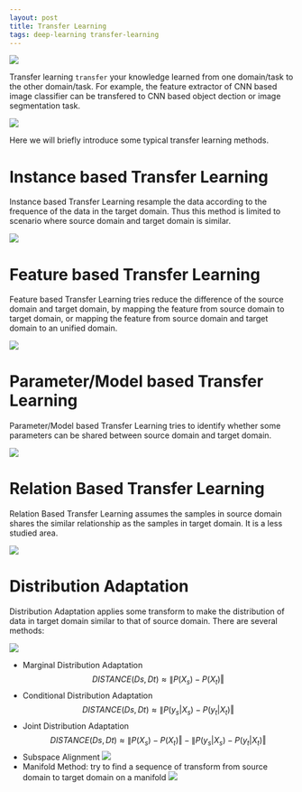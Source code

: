 ```yaml
---
layout: post
title: Transfer Learning
tags: deep-learning transfer-learning
---
```


![](https://github.com/scutan90/DeepLearning-500-questions/raw/master/ch11_%E8%BF%81%E7%A7%BB%E5%AD%A6%E4%B9%A0/ch11_%E8%BF%81%E7%A7%BB%E5%AD%A6%E4%B9%A0/img/ch11/1542974131814.png)

Transfer learning `transfer` your knowledge learned from one domain/task to the other domain/task. For example, the feature extractor of CNN based image classifier can be transfered to CNN based object dection or image segmentation task.

![](https://github.com/scutan90/DeepLearning-500-questions/blob/master/ch11_%E8%BF%81%E7%A7%BB%E5%AD%A6%E4%B9%A0/ch11_%E8%BF%81%E7%A7%BB%E5%AD%A6%E4%B9%A0/img/ch11/1542973960796.png)

Here we will briefly introduce some typical transfer learning methods.

# Instance based Transfer Learning

Instance based Transfer Learning resample the data according to the frequence of the data in the target domain. Thus this method is limited to scenario where source domain and target domain is similar.

![](https://github.com/scutan90/DeepLearning-500-questions/raw/master/ch11_%E8%BF%81%E7%A7%BB%E5%AD%A6%E4%B9%A0/ch11_%E8%BF%81%E7%A7%BB%E5%AD%A6%E4%B9%A0/media/631e5aab4e0680c374793804817bfbb6.jpg)

# Feature based Transfer Learning

Feature based Transfer Learning tries reduce the difference of the source domain and target domain, by mapping the feature from source domain to target domain, or mapping the feature from source domain and target domain to an unified domain.

![](https://github.com/scutan90/DeepLearning-500-questions/raw/master/ch11_%E8%BF%81%E7%A7%BB%E5%AD%A6%E4%B9%A0/ch11_%E8%BF%81%E7%A7%BB%E5%AD%A6%E4%B9%A0/media/fa08900e89bfd53cc28345d21bc6aca0.jpg)

# Parameter/Model based Transfer Learning

Parameter/Model based Transfer Learning tries to identify whether some parameters can be shared between source domain and target domain.

![](https://github.com/scutan90/DeepLearning-500-questions/raw/master/ch11_%E8%BF%81%E7%A7%BB%E5%AD%A6%E4%B9%A0/ch11_%E8%BF%81%E7%A7%BB%E5%AD%A6%E4%B9%A0/media/602723a1d3ce0f3abe7c591a8e4bb6ec.jpg)

# Relation Based Transfer Learning

Relation Based Transfer Learning assumes the samples in source domain shares the similar relationship as the samples in target domain. It is a less studied area.

![](https://github.com/scutan90/DeepLearning-500-questions/raw/master/ch11_%E8%BF%81%E7%A7%BB%E5%AD%A6%E4%B9%A0/ch11_%E8%BF%81%E7%A7%BB%E5%AD%A6%E4%B9%A0/media/aa10d36f758430dd4ff72d2bf6a76a6c.jpg)

# Distribution Adaptation

Distribution Adaptation applies some transform to make the distribution of data in target domain similar to that of source domain. There are several methods:

![](https://github.com/scutan90/DeepLearning-500-questions/raw/master/ch11_%E8%BF%81%E7%A7%BB%E5%AD%A6%E4%B9%A0/ch11_%E8%BF%81%E7%A7%BB%E5%AD%A6%E4%B9%A0/media/1542812748062.png)

-  Marginal Distribution Adaptation
$$DISTANCE(Ds,Dt)\approx\lVert P(X_s)-P(X_t)\Vert$$
- Conditional Distribution Adaptation
$$DISTANCE(Ds,Dt)\approx\lVert P(y_s|X_s)-P(y_t|X_t)\Vert$$
- Joint Distribution Adaptation
$$DISTANCE(Ds,Dt)\approx\lVert P(X_s)-P(X_t)\Vert-\lVert P(y_s|X_s)-P(y_t|X_t)\Vert$$
- Subspace Alignment
![](https://github.com/scutan90/DeepLearning-500-questions/raw/master/ch11_%E8%BF%81%E7%A7%BB%E5%AD%A6%E4%B9%A0/ch11_%E8%BF%81%E7%A7%BB%E5%AD%A6%E4%B9%A0/media/1542823474720.png)
- Manifold Method: try to find a sequence of transform from source domain to target domain on a manifold
![](https://github.com/scutan90/DeepLearning-500-questions/raw/master/ch11_%E8%BF%81%E7%A7%BB%E5%AD%A6%E4%B9%A0/ch11_%E8%BF%81%E7%A7%BB%E5%AD%A6%E4%B9%A0/media/103de3658cbb97ad4c24bafe28f9d957.jpg)

